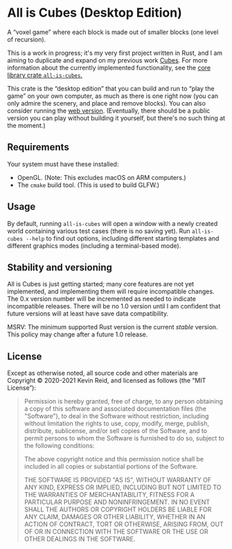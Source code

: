 All is Cubes (Desktop Edition)
==============================

A “voxel game” where each block is made out of smaller blocks (one level of recursion).

This is a work in progress; it's my very first project written in Rust, and I am aiming to duplicate and expand on my previous work [Cubes](https://github.com/kpreid/cubes/). For more information about the currently implemented functionality, see the [core library crate `all-is-cubes`.][all-is-cubes]

This crate is the “desktop edition” that you can build and run to “play the game” on your own computer, as much as there is one right now (you can only admire the scenery, and place and remove blocks). You can also consider running the [web version][all-is-cubes-server]. (Eventually, there should be a public version you can play without building it yourself, but there's no such thing at the moment.)

[all-is-cubes]: https://crates.io/crates/all-is-cubes
[all-is-cubes-server]: https://crates.io/crates/all-is-cubes-server

Requirements
------------

Your system must have these installed:

* OpenGL. (Note: This excludes macOS on ARM computers.)
* The `cmake` build tool. (This is used to build GLFW.)

Usage
-----

By default, running `all-is-cubes` will open a window with a newly created world containing various test cases (there is no saving yet). Run `all-is-cubes --help` to find out options, including different starting templates and different graphics modes (including a terminal-based mode).


Stability and versioning
------------------------

All is Cubes is just getting started; many core features are not yet implemented, and implementing them will require incompatible changes. The 0.x version number will be incremented as needed to indicate incompatible releases. There will be no 1.0 version until I am confident that future versions will at least have save data compatibility.

MSRV: The minimum supported Rust version is the current _stable_ version. This policy may change after a future 1.0 release.

License
-------

Except as otherwise noted, all source code and other materials are Copyright © 2020-2021 Kevin Reid, and licensed as follows (the “MIT License”):

> Permission is hereby granted, free of charge, to any person obtaining a copy of this software and associated documentation files (the "Software"), to deal in the Software without restriction, including without limitation the rights to use, copy, modify, merge, publish, distribute, sublicense, and/or sell copies of the Software, and to permit persons to whom the Software is furnished to do so, subject to the following conditions:
> 
> The above copyright notice and this permission notice shall be included in all copies or substantial portions of the Software.
> 
> THE SOFTWARE IS PROVIDED "AS IS", WITHOUT WARRANTY OF ANY KIND, EXPRESS OR IMPLIED, INCLUDING BUT NOT LIMITED TO THE WARRANTIES OF MERCHANTABILITY, FITNESS FOR A PARTICULAR PURPOSE AND NONINFRINGEMENT. IN NO EVENT SHALL THE AUTHORS OR COPYRIGHT HOLDERS BE LIABLE FOR ANY CLAIM, DAMAGES OR OTHER LIABILITY, WHETHER IN AN ACTION OF CONTRACT, TORT OR OTHERWISE, ARISING FROM, OUT OF OR IN CONNECTION WITH THE SOFTWARE OR THE USE OR OTHER DEALINGS IN THE SOFTWARE.
